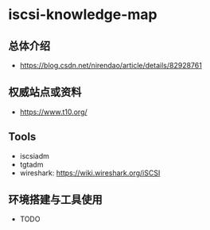 # iscsi-knowledge-map

## 总体介绍
* https://blog.csdn.net/nirendao/article/details/82928761

## 权威站点或资料
* https://www.t10.org/

## Tools
* iscsiadm
* tgtadm
* wireshark:  https://wiki.wireshark.org/iSCSI

## 环境搭建与工具使用
* TODO 
